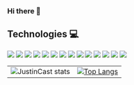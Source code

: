 
### Hi there 👋

## Technologies :computer:
![](https://img.shields.io/badge/Language-JavaScript-informational?style=flat&logo=JavaScript&logoColor=white&color=3859D9)
![](https://img.shields.io/badge/Language-TypeScript-informational?style=flat&logo=TypeScript&logoColor=white&color=3859D9)
![](https://img.shields.io/badge/Language-C++-informational?style=flat&logo=cplusplus&logoColor=white&color=3859D9)
![](https://img.shields.io/badge/Frontend-React-informational?style=flat&logo=React&logoColor=white&color=FE390E)
![](https://img.shields.io/badge/Frontend-Angular-informational?style=flat&logo=Angular&logoColor=white&color=FE390E)
![](https://img.shields.io/badge/Backend-Hapi-informational?style=flat&logo=Hapi&logoColor=white&color=38D9B6)
![](https://img.shields.io/badge/Backend-Express-informational?style=flat&logo=Expressjs&logoColor=white&color=38D9B6)
![](https://img.shields.io/badge/Backend-Nodejs-informational?style=flat&logo=node-dot-js&logoColor=white&color=38D9B6)
![](https://img.shields.io/badge/CSS-Emotion-informational?style=flat&logo=Emotion&logoColor=white&color=E60EFE)
![](https://img.shields.io/badge/CSS-ThemeUI-informational?style=flat&logo=ThemeUI&logoColor=white&color=E60EFE)
![](https://img.shields.io/badge/CSS-MaterialUI-informational?style=flat&logo=material-ui&logoColor=white&color=E60EFE)
![](https://img.shields.io/badge/CSS-AngularMaterial-informational?style=flat&logo=<LOGO_NAME>&logoColor=white&color=E60EFE)
![](https://img.shields.io/badge/DB-MongoDB-informational?style=flat&logo=mongodb&logoColor=white&color=D98D38)
![](https://img.shields.io/badge/DB-PostgreSQL-informational?style=flat&logo=postgresql&logoColor=white&color=D98D38)

| | |
|----------|:-------------:|
| ![JustinCast stats](https://github-readme-stats.vercel.app/api?username=JustinCast&theme=material-palenight&count_private=true&show_icons=true) |  [![Top Langs](https://github-readme-stats.vercel.app/api/top-langs/?username=JustinCast&layout=compact&theme=material-palenight)](https://github.com/JustinCast) |
